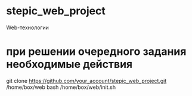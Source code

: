 # stepic_web_project
Web-технологии

# при решении очередного задания необходимые действия
git clone https://github.com/your_account/stepic_web_project.git /home/box/web
bash /home/box/web/init.sh